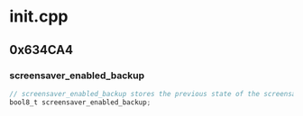 # init.cpp

## 0x634CA4

### screensaver_enabled_backup

```c
// screensaver_enabled_backup stores the previous state of the screensaver.
bool8_t screensaver_enabled_backup;
```
